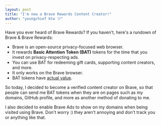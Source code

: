 ```yaml
---
layout: post
title: "I'm now a Brave Rewards Content Creator!"
author: "youngchief btw ツ"
---
```


Have you ever heard of Brave Rewards?
If you haven't, here's a rundown of Brave & Brave Rewards:
- Brave is an open-source privacy-focused web browser.
- It rewards **Basic Attention Token (BAT)** tokens for the time that you invest on privacy-respecting ads.
- You can use BAT for redeeming gift cards, supporting content creators, and more.
- It only works on the Brave browser.
- BAT tokens have [actual value](https://coinmarketcap.com/currencies/basic-attention-token/).

So today, I decided to become a verified content creator on Brave, so that people can send me BAT tokens when they are on pages such as my domains, GitHub profile, and more as another method of donating to me.

I also decided to enable Brave Ads to show on my domains when being visited using Brave. Don't worry :) they aren't annoying and don't track you or anything like that.